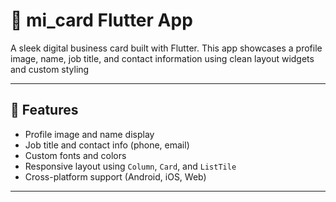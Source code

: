 # 💼 mi_card Flutter App

A sleek digital business card built with Flutter. This app showcases a profile image, name, job title, and contact information using clean layout widgets and custom styling

---

## 📱 Features

- Profile image and name display
- Job title and contact info (phone, email)
- Custom fonts and colors
- Responsive layout using `Column`, `Card`, and `ListTile`
- Cross-platform support (Android, iOS, Web)

---

